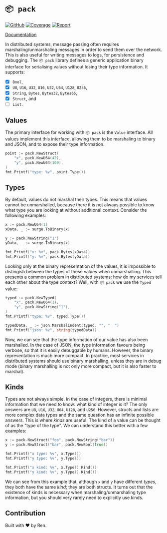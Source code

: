 # `📦 pack`

[![GitHub](https://github.com/renproject/pack/workflows/test/badge.svg)](https://github.com/renproject/pack/workflows/test/badge.svg)
[![Coverage](https://coveralls.io/repos/github/renproject/pack/badge.svg?branch=master)](https://coveralls.io/github/renproject/pack?branch=master)
[![Report](https://goreportcard.com/badge/github.com/renproject/pack)](https://goreportcard.com/badge/github.com/renproject/pack)

[Documentation](https://godoc.org/github.com/renproject/pack)

In distributed systems, message passing often requires marshaling/unmarshaling messages in order to send them over the network. This is also useful for writing messages to logs, for persistence and debugging. The `📦 pack` library defines a generic application binary interface for serialising values without losing their type information. It supports:

- [x] `Bool`,
- [x] `U8`, `U16`, `U32`, `U16`, `U32`, `U64`, `U128`, `U256`,
- [x] `String`, `Bytes`, `Bytes32`, `Bytes65`,
- [x] `Struct`, and
- [ ] `List`.

## Values

The primary interface for working with `📦 pack` is the `Value` interface. All values implement this interface, allowing them to be marshaling to binary and JSON, and to expose their type information.

```go
point := pack.NewStruct(
    "x", pack.NewU64(42),
    "y", pack.NewU64(100),
)
fmt.Printf("type: %v", point.Type())
```

## Types

By default, values do not marshal their types. This means that values cannot be unmarshalled, because there it is not always possible to know what type you are looking at without additional context. Consider the following examples:

```go
x := pack.NewU64(1)
xData, _ := surge.ToBinary(x)

y := pack.NewString("1")
yData, _ := surge.ToBinary(x)

fmt.Printf("x: %v", pack.Bytes(xData))
fmt.Printf("y: %v", pack.Bytes(yData))
```

Looking only at the binary representation of the values, it is impossible to distingish between the types of these values when unmarshalling. This presents a common problem in distributed systems: how do my services tell each other about the type context? Well, with `📦 pack` we use the `Typed` value:

```go
typed := pack.NewTyped(
    "x", pack.NewU64(1),
    "y", pack.NewString("1"),
)
fmt.Printf("type: %v", typed.Type())

typedData, _ := json.MarshalIndent(typed, "", "  ")
fmt.Printf("json: %v", string(typedData))
```

Now, we can see that the type information of our value has also been marshalled. In the case of JSON, the type information favours being verbose, so that it is easily debuggable by humans. However, the binary representation is much more compact. In practice, most services in distributed systems should use binary marshalling, unless they are in debug mode (binary marshalling is not only more compact, but it is also faster to marshal).

## Kinds

Types are not always simple. In the case of integers, there is minimal information that we need to know: what kind of integer is it? The only answers are `U8`, `U16`, `U32`, `U64`, `U128`, and `U256`. However, structs and lists are more complex data types and the same question has an infinite possible answers. This is where _kinds_ are useful. The kind of a value can be thought of as the "type of the type". We can understand this better with a few examples:

```go
x := pack.NewStruct("foo", pack.NewString("bar"))
y := pack.NewStruct("bar", pack.NewBool(true))

fmt.Printf("x type: %v", x.Type())
fmt.Printf("y type: %v", y.Type())

fmt.Printf("x kind: %v", x.Type().Kind())
fmt.Printf("y kind: %v", y.Type().Kind())
```

We can see from this example that, although `x` and `y` have different _types_, they both have the same _kind_; they are both structs. It turns out that the existence of kinds is necessary when marshaling/unmarshaling type information, but you should very rarely need to explicitly use kinds.

## Contribution

Built with ❤ by Ren.